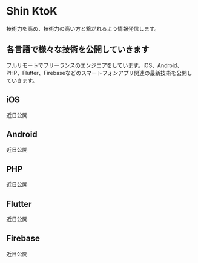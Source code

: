 # Shin KtoK

技術力を高め、技術力の高い方と繋がれるよう情報発信します。

## 各言語で様々な技術を公開していきます

フルリモートでフリーランスのエンジニアをしています。iOS、Android、PHP、Flutter、Firebaseなどのスマートフォンアプリ関連の最新技術を公開していきます。

## iOS

近日公開

## Android

近日公開

## PHP

近日公開

## Flutter

近日公開

## Firebase

近日公開


